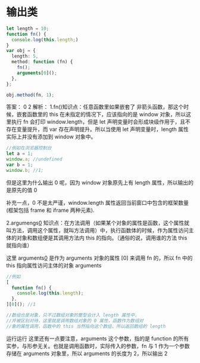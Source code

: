 # 输出类

```ts
let length = 10;
function fn() {
  console.log(this.length;)
}
var obj = {
  length: 5,
  method: function (fn) {
    fn();
    arguments[0]();
  },
};

obj.method(fn, 1);
```

答案：
0
2
解析：
1.fn()知识点：任意函数里如果嵌套了 非箭头函数，那这个时候，嵌套函数里的 this 在未指定的情况下，应该指向的是 window 对象，所以这里执行 fn 会打印 window.length，但是 let 声明变量时会形成块级作用于，且不存在变量提升，而 var 存在声明提升。所以当使用 let 声明变量时，length 属性实际上并没有添加到 window 对象中。

```js
//例如在浏览器控制台
let a = 1;
window.a; //undefined
var b = 1;
window.b; //1;
```

但是这里为什么输出 0 呢，因为 window 对象原先上有 length 属性，所以输出的是原先的值 0

补充一点，0 不是太严谨，window.length 属性返回当前窗口中包含的框架数量(框架包括 frame 和 iframe 两种元素).

2.argumengs[0]() 知识点：在方法调用（如果某个对象的属性是函数，这个属性就叫方法，调用这个属性，就叫方法调用）中，执行函数体的时候，作为属性访问主体的对象和数组便是其调用方法内 this 的指向。（通俗的说，调用谁的方法 this 就指向谁）

这里 arguments[0]() 是作为 arguments 对象的属性 [0] 来调用 fn 的，所以 fn 中的 this 指向属性访问主体的对象 arguments

```js
//例如
[
  function fn() {
    console.log(this.length);
  },
][0](); //1

//数组也是对象，只不过数组对象的整型会计入 length 属性中，
//并被区别对待，这里就是调用数组对象的 0 属性，函数作为数组对
//象的属性调用，函数中的 this 当然指向这个数组，所以返回数组的 length
```

运行运行
这里还有一点要注意，arguments 这个参数，指的是 function 的所有实参，与形参无关。也就是调用函数时，实际传入的参数，fn 与 1 作为一个参数存储在 arguments 对象里，所以 arguments 的长度为 2，所以输出 2
